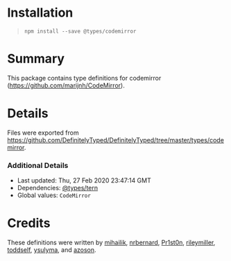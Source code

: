 # Installation
> `npm install --save @types/codemirror`

# Summary
This package contains type definitions for codemirror (https://github.com/marijnh/CodeMirror).

# Details
Files were exported from https://github.com/DefinitelyTyped/DefinitelyTyped/tree/master/types/codemirror.

### Additional Details
 * Last updated: Thu, 27 Feb 2020 23:47:14 GMT
 * Dependencies: [@types/tern](https://npmjs.com/package/@types/tern)
 * Global values: `CodeMirror`

# Credits
These definitions were written by [mihailik](https://github.com/mihailik), [nrbernard](https://github.com/nrbernard), [Pr1st0n](https://github.com/Pr1st0n), [rileymiller](https://github.com/rileymiller), [toddself](https://github.com/toddself), [ysulyma](https://github.com/ysulyma), and [azoson](https://github.com/azoson).
